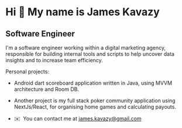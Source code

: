 Hi 👋 My name is James Kavazy
=============================

Software Engineer
-------------------------
I'm a software engineer working within a digital marketing agency, responsible for building internal tools and scripts to help uncover data insights and to increase team efficiency.

Personal projects:
* Android dart scoreboard application written in Java, using MVVM architecture and Room DB. 
* Another project is my full stack poker community application using NextJs/React, for organising home games and calculating payouts.

*   ✉️  You can contact me at [james.kavazy@gmail.com](mailto:james.kavazy@gmail.com)
